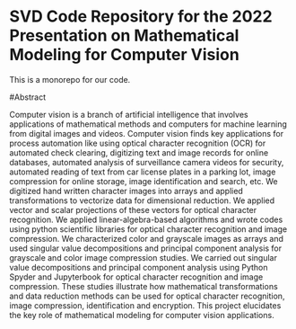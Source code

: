 # SVD Code Repository for the 2022 Presentation on Mathematical Modeling for Computer Vision

This is a monorepo for our code.

#Abstract

Computer vision is a branch of artificial intelligence that involves applications of mathematical methods and computers for machine learning from digital images and videos. Computer vision finds key applications for process automation like using optical character recognition (OCR) for automated check  clearing, digitizing text and image records for online databases, automated analysis of surveillance camera videos for security, automated reading of text from car license plates in a parking lot, image compression for online storage, image identification and search, etc. We digitized hand written character images into arrays and applied transformations to vectorize data for dimensional reduction. We applied vector and scalar projections of these vectors for optical character recognition. We applied linear-algebra-based algorithms and wrote codes using python scientific libraries for optical character recognition and image compression. We characterized color and grayscale images as arrays and used  singular value decompositions and principal component analysis for grayscale and color image compression studies. We carried out singular value decompositions and principal component analysis using Python Spyder and Jupyterbook for optical character recognition and image compression. These studies illustrate how mathematical transformations and data reduction methods can be used for optical character recognition, image compression, identification and  encryption. This project elucidates the key role of mathematical modeling for computer vision applications.

